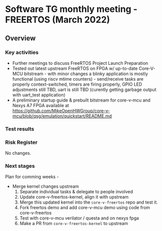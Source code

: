 # Software TG monthly meeting - FREERTOS (March 2022)
## Overview

### Key activities
* Further meetings to discuss FreeRTOS Project Launch Preparation
* Tested out latest upstream FreeRTOS on FPGA w/ up-to-date Core-V-MCU bitstream - with minor changes a blinky application is mostly functional (using riscv mtime counters) - send/receive tasks are properly context-switched, timers are firing properly, GPIO LED adjustments still TBD, uart is still TBD (curently getting garbage output with uart_test application) 
* A preliminary startup guide & prebuilt bitstream for core-v-mcu and Nexys A7 FPGA available at https://github.com/MikeOpenHWGroup/core-v-mcu/blob/qsg/emulation/quickstart/README.md

### Test results

### Risk Register

No changes.

### Next stages
Plan for comming weeks -
* Merge kernel changes upstream
  1. Separate individual tasks & delegate to people involved
  2. Update core-v-freertos-kernel, align it with upstream
  3. Merge this updated kernel into the `core-v-freertos` repo  and test it.
  4. Fork freertos demo and add core-v-mcu demo using code from core-v-freertos
  5. Test with core-v-mcu verilator / questa and on nexys fpga
  6. Make a PR from `core-v-freertos-kernel` to upstream
